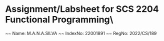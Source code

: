 # Assignment/Labsheet for SCS 2204 Functional Programming\
~~ Name: M.A.N.A.SILVA
~~ IndexNo: 22001891
~~ RegNo: 2022/CS/189
